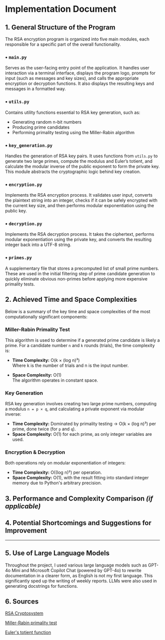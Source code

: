 # Implementation Document

## 1. General Structure of the Program

The RSA encryption program is organized into five main modules, each responsible for a specific part of the overall functionality.

### • `main.py`
Serves as the user-facing entry point of the application. It handles user interaction via a terminal interface, displays the program logo, prompts for input (such as messages and key sizes), and calls the appropriate encryption or decryption functions. It also displays the resulting keys and messages in a formatted way.

### • `utils.py`
Contains utility functions essential to RSA key generation, such as:
- Generating random n-bit numbers
- Producing prime candidates
- Performing primality testing using the Miller-Rabin algorithm

### • `key_generation.py`
Handles the generation of RSA key pairs. It uses functions from `utils.py` to generate two large primes, compute the modulus and Euler’s totient, and calculate the modular inverse of the public exponent to form the private key. This module abstracts the cryptographic logic behind key creation.

### • `encryption.py`
Implements the RSA encryption process. It validates user input, converts the plaintext string into an integer, checks if it can be safely encrypted with the current key size, and then performs modular exponentiation using the public key.

### • `decryption.py`
Implements the RSA decryption process. It takes the ciphertext, performs modular exponentiation using the private key, and converts the resulting integer back into a UTF-8 string.

### • `primes.py`
A supplementary file that stores a precomputed list of small prime numbers. These are used in the initial filtering step of prime candidate generation to quickly eliminate obvious non-primes before applying more expensive primality tests.


## 2. Achieved Time and Space Complexities

Below is a summary of the key time and space complexities of the most computationally significant components:

### Miller-Rabin Primality Test
This algorithm is used to determine if a generated prime candidate is likely a prime. For a candidate number `n` and `k` rounds (trials), the time complexity is:

- **Time Complexity:** O(k × (log n)³)  
  Where k is the number of trials and n is the input number.

- **Space Complexity:** O(1)  
  The algorithm operates in constant space.

### Key Generation
RSA key generation involves creating two large prime numbers, computing a modulus `n = p × q`, and calculating a private exponent via modular inverse:

- **Time Complexity:** Dominated by primality testing → O(k × (log n)³) per prime, done twice (for `p` and `q`).
- **Space Complexity:** O(1) for each prime, as only integer variables are used.

### Encryption & Decryption
Both operations rely on modular exponentiation of integers:

- **Time Complexity:** O((log n)²) per operation.
- **Space Complexity:** O(1), with the result fitting into standard integer memory due to Python's arbitrary precision.


## 3. Performance and Complexity Comparison *(if applicable)*

## 4. Potential Shortcomings and Suggestions for Improvement

---

## 5. Use of Large Language Models

Throughout the project, I used various large language models such as GPT-4o Mini and Microsoft Copilot Chat (powered by GPT-4o) to rewrite documentation in a clearer form, as English is not my first language. This significantly sped up the writing of weekly reports. LLMs were also used in generating docstrings for functions.

## 6. Sources

[RSA Cryptosystem](https://en.wikipedia.org/wiki/RSA_cryptosystem)

[Miller-Rabin primality test](https://en.wikipedia.org/wiki/Miller%E2%80%93Rabin_primality_test#)

[Euler's totient function](https://en.wikipedia.org/wiki/Euler%27s_totient_function)


